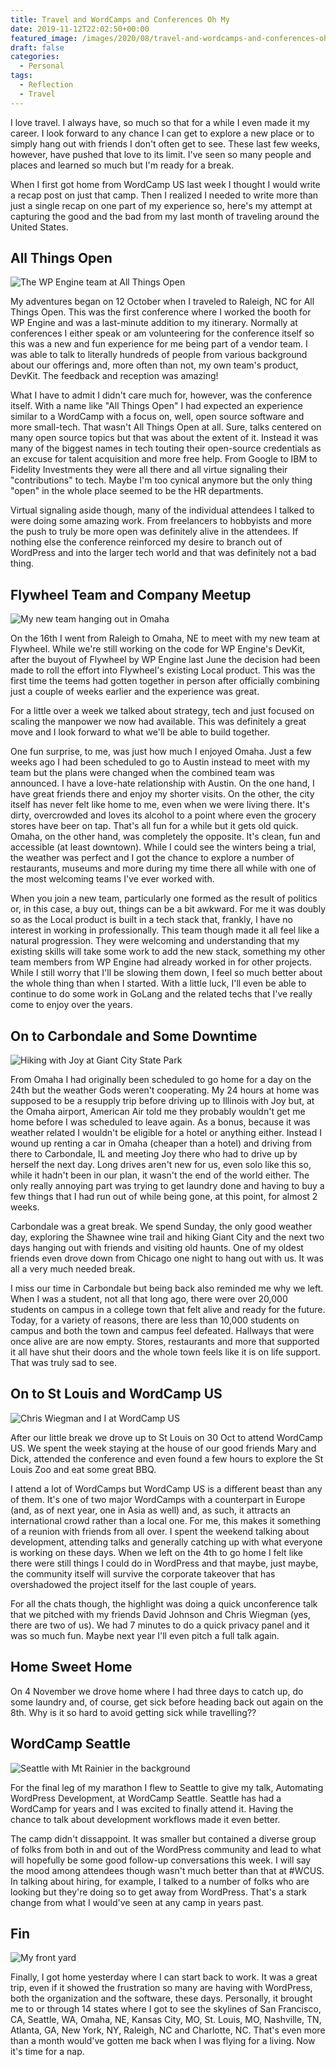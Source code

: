 ```yaml
---
title: Travel and WordCamps and Conferences Oh My
date: 2019-11-12T22:02:50+00:00
featured_image: /images/2020/08/travel-and-wordcamps-and-conferences-oh-my.jpg
draft: false
categories:
  - Personal
tags:
  - Reflection
  - Travel
---
```


I love travel. I always have, so much so that for a while I even made it my career.  I look forward to any chance I can get to explore a new place or to simply hang out with friends I don't often get to see. These last few weeks, however, have pushed that love to its limit. I've seen so many people and places and learned so much but I'm ready for a break.

When I first got home from WordCamp US last week I thought I would write a recap post on just that camp. Then I realized I needed to write more than just a single recap on one part of my experience so, here's my attempt at capturing the good and the bad from my last month of traveling around the United States.

## All Things Open

![The WP Engine team at All Things Open](/images/2020/08/raleigh.jpg)

My adventures began on 12 October when I traveled to Raleigh, NC for All Things Open. This was the first conference where I worked the booth for WP Engine and was a last-minute addition to my itinerary. Normally at conferences I either speak or am volunteering for the conference itself so this was a new and fun experience for me being part of a vendor team. I was able to talk to literally hundreds of people from various background about our offerings and, more often than not, my own team's product, DevKit. The feedback and reception was amazing!

What I have to admit I didn't care much for, however, was the conference itself. With a name like "All Things Open" I had expected an experience similar to a WordCamp with a focus on, well, open source software and more small-tech. That wasn't All Things Open at all. Sure, talks centered on many open source topics but that was about the extent of it. Instead it was many of the biggest names in tech touting their open-source credentials as an excuse for talent acquisition and more free help. From Google to IBM to Fidelity Investments they were all there and all virtue signaling their "contributions" to tech. Maybe I'm too cynical anymore but the only thing "open" in the whole place seemed to be the HR departments.

Virtual signaling aside though, many of the individual attendees I talked to were doing some amazing work. From freelancers to hobbyists and more the push to truly be more open was definitely alive in the attendees. If nothing else the conference reinforced my desire to branch out of WordPress and into the larger tech world and that was definitely not a bad thing.

## Flywheel Team and Company Meetup

![My new team hanging out in Omaha](/images/2020/08/omaha.jpg)

On the 16th I went from Raleigh to Omaha, NE to meet with my new team at Flywheel. While we're still working on the code for WP Engine's DevKit, after the buyout of Flywheel by WP Engine last June the decision had been made to roll the effort into Flywheel's existing Local product. This was the first time the teems had gotten together in person after officially combining just a couple of weeks earlier and the experience was great.

For a little over a week we talked about strategy, tech and just focused on scaling the manpower we now had available. This was definitely a great move and I look forward to what we'll be able to build together.

One fun surprise, to me, was just how much I enjoyed Omaha. Just a few weeks ago I had been scheduled to go to Austin instead to meet with my team but the plans were changed when the combined team was announced. I have a love-hate relationship with Austin. On the one hand, I have great friends there and enjoy my shorter visits. On the other, the city itself has never felt like home to me, even when we were living there. It's dirty, overcrowded and loves its alcohol to a point where even the grocery stores have beer on tap. That's all fun for a while but it gets old quick. Omaha, on the other hand, was completely the opposite. It's clean, fun and accessible (at least downtown). While I could see the winters being a trial, the weather was perfect and I got the chance to explore a number of restaurants, museums and more during my time there all while with one of the most welcoming teams I've ever worked with.

When you join a new team, particularly one formed as the result of politics or, in this case, a buy out, things can be a bit awkward. For me it was doubly so as  the Local product is built in a tech stack that, frankly, I have no interest in working in professionally. This team though made it all feel like a natural progression. They were welcoming and understanding that my existing skills will take some work to add the new stack, something my other team members from WP Engine had already worked in for other projects. While I still worry that I'll be slowing them down, I feel so much better about the whole thing than when I started. With a little luck, I'll even be able to continue to do some work in GoLang and the related techs that I've really come to enjoy over the years.

## On to Carbondale and Some Downtime

![Hiking with Joy at Giant City State Park](/images/2020/08/carbondale.jpg)

From Omaha I had originally been scheduled to go home for a day on the 24th but the weather Gods weren't cooperating. My 24 hours at home was supposed to be a resupply trip before driving up to Illinois with Joy but, at the Omaha airport, American Air told me they probably wouldn't get me home before I was scheduled to leave again. As a bonus, because it was weather related I wouldn't be eligible for a hotel or anything either. Instead I wound up renting a car in Omaha (cheaper than a hotel) and driving from there to Carbondale, IL and meeting Joy there who had to drive up by herself the next day. Long drives aren't new for us, even solo like this so, while it hadn't been in our plan, it wasn't the end of the world either. The only really annoying part was trying to get laundry done and having to buy a few things that I had run out of while being gone, at this point, for almost 2 weeks.

Carbondale was a great break. We spend Sunday, the only good weather day, exploring the Shawnee wine trail and hiking Giant City and the next two days hanging out with friends and visiting old haunts. One of my oldest friends even drove down from Chicago one night to hang out with us. It was all a very much needed break.

I miss our time in Carbondale but being back also reminded me why we left. When I was a student, not all that long ago, there were over 20,000 students on campus in a college town that felt alive and ready for the future. Today, for a variety of reasons, there are less than 10,000 students on campus and both the town and campus feel defeated. Hallways that were once alive are are now empty. Stores, restaurants and more that supported it all have shut their doors and the whole town feels like it is on life support. That was truly sad to see.

## On to St Louis and WordCamp US

![Chris Wiegman and I at WordCamp US](/images/2020/08/st-louis.jpg)

After our little break we drove up to St Louis on 30 Oct to attend WordCamp US. We spent the week staying at the house of our good friends Mary and Dick, attended the conference and even found a few hours to explore the St Louis Zoo and eat some great BBQ.

I attend a lot of WordCamps but WordCamp US is a different beast than any of them. It's one of two major WordCamps with a counterpart in Europe (and, as of next year, one in Asia as well) and, as such, it attracts an international crowd rather than a local one. For me, this makes it something of a reunion with friends from all over. I spent the weekend talking about development, attending talks and generally catching up with what everyone is working on these days. When we left on the 4th to go home I felt like there were still things I could do in WordPress and that maybe, just maybe, the community itself will survive the corporate takeover that has overshadowed the project itself for the last couple of years.

For all the chats though, the highlight was doing a quick unconference talk that we pitched with my friends David Johnson and Chris Wiegman (yes, there are two of us). We had 7 minutes to do a quick privacy panel and it was so much fun. Maybe next year I'll even pitch a full talk again.

## Home Sweet Home

On 4 November we drove home where I had three days to catch up, do some laundry and, of course, get sick before heading back out again on the 8th. Why is it so hard to avoid getting sick while travelling??

## WordCamp Seattle

![Seattle with Mt Rainier in the background](/images/2020/08/seattle.jpg)

For the final leg of my marathon I  flew to Seattle to give my talk, Automating WordPress Development, at WordCamp Seattle. Seattle has had a WordCamp for years and I  was excited to finally attend it. Having the chance to talk about development workflows made it even better.

The camp didn't dissappoint. It was smaller but contained a diverse group of folks from both in and out of the WordPress community and lead to what will hopefully be some good follow-up conversations this week. I will say the mood among attendees though wasn't much better than that at #WCUS. In talking about hiring, for example, I talked to a number of folks who are looking but they're doing so to get away from WordPress. That's a stark change from what I would've seen at any camp in years past.

## Fin

![My front yard](/images/2020/08/home.jpg)

Finally, I got home yesterday where I can start back to work. It was a great trip, even if it showed the frustration so many are having with WordPress, both the organization and the software, these days. Personally, it brought me to or through 14 states where I got to see the skylines of San Francisco, CA, Seattle, WA, Omaha, NE, Kansas City, MO, St. Louis, MO, Nashville, TN, Atlanta, GA, New York, NY, Raleigh, NC and Charlotte, NC. That's even more than a month would've gotten me back when I was flying for a living. Now it's time for a nap.